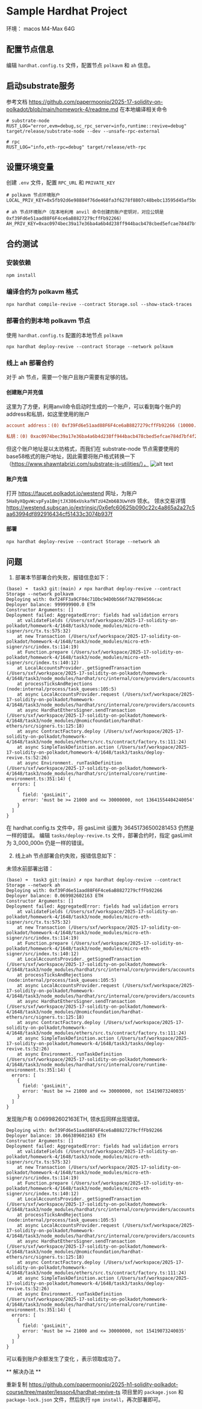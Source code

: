 # Sample Hardhat Project

环境： macos M4-Max 64G

## 配置节点信息

编辑 `hardhat.config.ts` 文件，配置节点 `polkavm` 和 `ah` 信息。

## 启动substrate服务

参考文档
https://github.com/papermoonio/2025-17-solidity-on-polkadot/blob/main/homework-4/readme.md
在本地编译相关命令

```shell
# substrate-node
RUST_LOG="error,evm=debug,sc_rpc_server=info,runtime::revive=debug" target/release/substrate-node --dev --unsafe-rpc-external

# rpc
RUST_LOG="info,eth-rpc=debug" target/release/eth-rpc
```

## 设置环境变量

创建 `.env` 文件，配置 `RPC_URL` 和 `PRIVATE_KEY`

```shell
# polkavm 节点环境账户
LOCAL_PRIV_KEY=0x5fb92d6e98884f76de468fa3f6278f8807c48bebc13595d45af5bdc4da702133

# ah 节点环境账户（在本地利用 anvil 命令创建的账户密钥对，对应公钥是 0xf39Fd6e51aad88F6F4ce6aB8827279cffFb92266）
AH_PRIV_KEY=0xac0974bec39a17e36ba4a6b4d238ff944bacb478cbed5efcae784d7bf4f2ff80
```

## 合约测试

### 安装依赖

```shell
npm install
```

### 编译合约为 polkavm 格式

```shell
npx hardhat compile-revive --contract Storage.sol --show-stack-traces
```

### 部署合约到本地 polkavm 节点

使用 `hardhat.config.ts` 配置的本地节点 `polkavm`

```shell
npx hardhat deploy-revive --contract Storage --network polkavm
```

### 线上 ah 部署合约

对于 ah 节点，需要一个账户且账户需要有足够的钱。

#### 创建账户并充值

这里为了方便，利用anvil命令启动时生成的一个账户，可以看到每个账户的address和私钥，如这里使用的账户

```ini
account address：(0) 0xf39Fd6e51aad88F6F4ce6aB8827279cffFb92266 (10000.000000000000000000 ETH)

私钥：(0) 0xac0974bec39a17e36ba4a6b4d238ff944bacb478cbed5efcae784d7bf4f2ff80
```

但这个账户地址是以太坊格式，而我们在 substrate-node
节点需要使用的base58格式的账户地址，因此需要将账户格式转换一下（https://www.shawntabrizi.com/substrate-js-utilities/），
![alt text](image.png)

#### 账户充值

打开 https://faucet.polkadot.io/westend 网址，为账户
`5Ha8yXQgvWcvpFya1BmjtJX386xUskafNTzU4Zmb6B3UwYd9` 领水。 领水交易详情
https://westend.subscan.io/extrinsic/0x6efc60625b090c22c4a865a2a27c5aa63994df892916434cf51433c3074b937f

#### 部署

```
npx hardhat deploy-revive --contract Storage --network ah
```

## 问题

1. 部署本节部署合约失败，报错信息如下：

```shell
(base) ➜  task3 git:(main) ✗ npx hardhat deploy-revive --contract Storage --network polkavm
Deploying with: 0xf24FF3a9CF04c71Dbc94D0b566f7A27B94566cac
Deployer balance: 999999900.0 ETH
Constructor Arguments: []
Deployment failed: AggregatedError: fields had validation errors
    at validateFields (/Users/sxf/workspace/2025-17-solidity-on-polkadot/homework-4/1648/task3/node_modules/micro-eth-signer/src/tx.ts:575:32)
    at new Transaction (/Users/sxf/workspace/2025-17-solidity-on-polkadot/homework-4/1648/task3/node_modules/micro-eth-signer/src/index.ts:114:19)
    at Function.prepare (/Users/sxf/workspace/2025-17-solidity-on-polkadot/homework-4/1648/task3/node_modules/micro-eth-signer/src/index.ts:140:12)
    at LocalAccountsProvider._getSignedTransaction (/Users/sxf/workspace/2025-17-solidity-on-polkadot/homework-4/1648/task3/node_modules/hardhat/src/internal/core/providers/accounts.ts:336:33)
    at processTicksAndRejections (node:internal/process/task_queues:105:5)
    at async LocalAccountsProvider.request (/Users/sxf/workspace/2025-17-solidity-on-polkadot/homework-4/1648/task3/node_modules/hardhat/src/internal/core/providers/accounts.ts:188:30)
    at async HardhatEthersSigner.sendTransaction (/Users/sxf/workspace/2025-17-solidity-on-polkadot/homework-4/1648/task3/node_modules/@nomicfoundation/hardhat-ethers/src/signers.ts:125:18)
    at async ContractFactory.deploy (/Users/sxf/workspace/2025-17-solidity-on-polkadot/homework-4/1648/task3/node_modules/ethers/src.ts/contract/factory.ts:111:24)
    at async SimpleTaskDefinition.action (/Users/sxf/workspace/2025-17-solidity-on-polkadot/homework-4/1648/task3/tasks/deploy-revive.ts:52:26)
    at async Environment._runTaskDefinition (/Users/sxf/workspace/2025-17-solidity-on-polkadot/homework-4/1648/task3/node_modules/hardhat/src/internal/core/runtime-environment.ts:351:14) {
  errors: [
    {
      field: 'gasLimit',
      error: 'must be >= 21000 and <= 30000000, not 13641554404240054'
    }
  ]
}
```

在 hardhat.config.ts 文件中，将 gasLimit 设置为 36451736500281453
仍然是一样的错误。 编辑 `tasks/deploy-revive.ts` 文件，部署合约时，指定 gasLimit
为 3_000_000n 仍是一样的错误。

2. 线上ah 节点部署合约失败，报错信息如下：

未领水前部署出错：

```shell
(base) ➜  task3 git:(main) ✗ npx hardhat deploy-revive --contract Storage --network ah
Deploying with: 0xf39Fd6e51aad88F6F4ce6aB8827279cffFb92266
Deployer balance: 0.069982602163 ETH
Constructor Arguments: []
Deployment failed: AggregatedError: fields had validation errors
    at validateFields (/Users/sxf/workspace/2025-17-solidity-on-polkadot/homework-4/1648/task3/node_modules/micro-eth-signer/src/tx.ts:575:32)
    at new Transaction (/Users/sxf/workspace/2025-17-solidity-on-polkadot/homework-4/1648/task3/node_modules/micro-eth-signer/src/index.ts:114:19)
    at Function.prepare (/Users/sxf/workspace/2025-17-solidity-on-polkadot/homework-4/1648/task3/node_modules/micro-eth-signer/src/index.ts:140:12)
    at LocalAccountsProvider._getSignedTransaction (/Users/sxf/workspace/2025-17-solidity-on-polkadot/homework-4/1648/task3/node_modules/hardhat/src/internal/core/providers/accounts.ts:336:33)
    at processTicksAndRejections (node:internal/process/task_queues:105:5)
    at async LocalAccountsProvider.request (/Users/sxf/workspace/2025-17-solidity-on-polkadot/homework-4/1648/task3/node_modules/hardhat/src/internal/core/providers/accounts.ts:188:30)
    at async HardhatEthersSigner.sendTransaction (/Users/sxf/workspace/2025-17-solidity-on-polkadot/homework-4/1648/task3/node_modules/@nomicfoundation/hardhat-ethers/src/signers.ts:125:18)
    at async ContractFactory.deploy (/Users/sxf/workspace/2025-17-solidity-on-polkadot/homework-4/1648/task3/node_modules/ethers/src.ts/contract/factory.ts:111:24)
    at async SimpleTaskDefinition.action (/Users/sxf/workspace/2025-17-solidity-on-polkadot/homework-4/1648/task3/tasks/deploy-revive.ts:52:26)
    at async Environment._runTaskDefinition (/Users/sxf/workspace/2025-17-solidity-on-polkadot/homework-4/1648/task3/node_modules/hardhat/src/internal/core/runtime-environment.ts:351:14) {
  errors: [
    {
      field: 'gasLimit',
      error: 'must be >= 21000 and <= 30000000, not 15419073240035'
    }
  ]
}
```

发现账户有 0.069982602163ETH, 领水后同样出现错误。

```shell
Deploying with: 0xf39Fd6e51aad88F6F4ce6aB8827279cffFb92266
Deployer balance: 10.066389602163 ETH
Constructor Arguments: []
Deployment failed: AggregatedError: fields had validation errors
    at validateFields (/Users/sxf/workspace/2025-17-solidity-on-polkadot/homework-4/1648/task3/node_modules/micro-eth-signer/src/tx.ts:575:32)
    at new Transaction (/Users/sxf/workspace/2025-17-solidity-on-polkadot/homework-4/1648/task3/node_modules/micro-eth-signer/src/index.ts:114:19)
    at Function.prepare (/Users/sxf/workspace/2025-17-solidity-on-polkadot/homework-4/1648/task3/node_modules/micro-eth-signer/src/index.ts:140:12)
    at LocalAccountsProvider._getSignedTransaction (/Users/sxf/workspace/2025-17-solidity-on-polkadot/homework-4/1648/task3/node_modules/hardhat/src/internal/core/providers/accounts.ts:336:33)
    at processTicksAndRejections (node:internal/process/task_queues:105:5)
    at async LocalAccountsProvider.request (/Users/sxf/workspace/2025-17-solidity-on-polkadot/homework-4/1648/task3/node_modules/hardhat/src/internal/core/providers/accounts.ts:188:30)
    at async HardhatEthersSigner.sendTransaction (/Users/sxf/workspace/2025-17-solidity-on-polkadot/homework-4/1648/task3/node_modules/@nomicfoundation/hardhat-ethers/src/signers.ts:125:18)
    at async ContractFactory.deploy (/Users/sxf/workspace/2025-17-solidity-on-polkadot/homework-4/1648/task3/node_modules/ethers/src.ts/contract/factory.ts:111:24)
    at async SimpleTaskDefinition.action (/Users/sxf/workspace/2025-17-solidity-on-polkadot/homework-4/1648/task3/tasks/deploy-revive.ts:52:26)
    at async Environment._runTaskDefinition (/Users/sxf/workspace/2025-17-solidity-on-polkadot/homework-4/1648/task3/node_modules/hardhat/src/internal/core/runtime-environment.ts:351:14) {
  errors: [
    {
      field: 'gasLimit',
      error: 'must be >= 21000 and <= 30000000, not 15419073240035'
    }
  ]
}
```

可以看到账户余额发生了变化 ，表示领取成功了。

** 解决办法 **

重新复制
https://github.com/papermoonio/2025-h1-solidity-polkadot-course/tree/master/lesson4/hardhat-revive-ts
项目里的 `package.json` 和 `package-lock.json` 文件，然后执行
`npm install`，再次部署即可。

